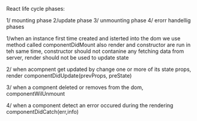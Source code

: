 React life cycle phases:

1/ mounting phase
2/update phase
3/ unmounting phase
4/ erorr handellig phases

1/when an instance first time created and isterted into the dom we use method called componentDidMount also render and constructor are run in teh same time, constructor should not contanine any fetching data from server, render should not be used to update state

2/ when acompnent get updated by change one or more of its state props, render componentDidUpdate(prevProps, preState)

3/ when a compnent deleted or removes from the dom, componentWilUnmount

4/ when a component detect an error occured during the rendering componentDidCatch(err,info)
